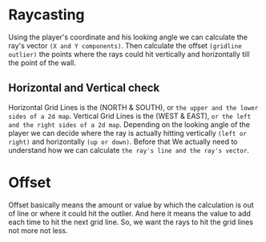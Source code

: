 # Raycasting

Using the player's coordinate and his looking angle we can calculate the ray's vector `(X and Y components)`. Then calculate the offset `(gridline outlier)` the points where the rays could hit vertically and horizontally till the point of the wall.

## Horizontal and Vertical check
Horizontal Grid Lines is the (NORTH & SOUTH), or `the upper and the lower sides of a 2d map`. Vertical Grid Lines is the (WEST & EAST), `or the left and the right sides of a 2d map`. Depending on the looking angle of the player we can decide where the ray is actually hitting vertically `(left or right)` and horizontally `(up or down)`. Before that We actually need to understand how we can calculate `the ray's line and the ray's vector`.

# Offset
Offset basically means the amount or value by which the calculation is out of line or where it could hit the outlier. And here it means the value to add each time to hit the next grid line. So, we want the rays to hit the grid lines not more not less.